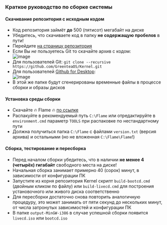 ### Краткое руководство по сборке системы

#### Скачивание репозитория с исходным кодом

* Код репозитория займёт **до** 500 (пятисот) мегабайт на диске
* Убедитесь, что скачиваете код в папку **не содержащую пробелов** в пути!
* Перейдите [на страницу репозитория](https://github.com/GreenteaOS/Kernel)
* Если Вы *не* пользуетесь Git то скачайте архив с кодом: <br/> ![image](https://cloud.githubusercontent.com/assets/3642643/19634448/d98f79fa-99c3-11e6-9d3e-009db22395e1.png)
* Для пользователей Git: `git clone --recursive https://github.com/GreenteaOS/Kernel.git`
* Для пользователей [Github for Desktop](https://desktop.github.com): <br/> ![image](https://cloud.githubusercontent.com/assets/3642643/19634404/61125858-99c3-11e6-9c36-60f5a814fcc1.png)
* В этой же папке будут сгенерированы временные файлы в процессе сборки и образы дисков

#### Установка среды сборки

* Скачайте :fire: Flame :fire: [по ссылке](https://www.dropbox.com/s/qtec2mno60ibit6/Flame.zip?dl=0)
* Распакуйте в рекомендуемый путь `C:\Flame` или отредактируйте в `environment.cmd` параметр `TOOLS` при распаковке по нестандартному пути
* Должна получиться папка `C:\Flame` с файлами `version.txt` (версия архива) и остальными (но не вложенная `C:\Flame\Flame`!)

#### Сборка, тестирование и пересборка

* Перед началом сборки убедитесь, что в наличии **не менее 4 (четырёх) гигабайт** свободного места на диске!
* Начальная сборка занимает примерно 40 (сорок) минут, в зависимости от конфигурации ПК
* Запустите из корня репозитория Kernel скрипт `build-bootcd.cmd` (двойным кликом по файлу) или `build-livecd.cmd` для построения установочного или живого диска соответственно
* Для пересборки достаточно снова повторить аналогичную процедуру, это может занимать от пяти секунд до нескольких минут,
от числа затронутых зависимостей и конфигурации ПК
* В папке `output-MinGW-i386` в случае успешной сборки появится `livecd.iso` или `bootcd.iso`

